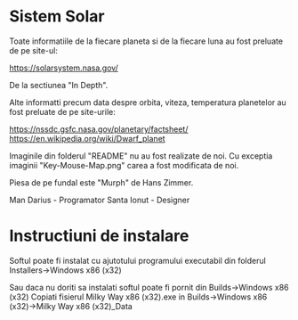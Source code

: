 # Sistem Solar
Toate informatiile de la fiecare planeta si de la fiecare luna au fost preluate de pe site-ul:

https://solarsystem.nasa.gov/

De la sectiunea "In Depth".

Alte informatti precum data despre orbita, viteza, temperatura planetelor au fost preluate de pe site-urile:

https://nssdc.gsfc.nasa.gov/planetary/factsheet/
https://en.wikipedia.org/wiki/Dwarf_planet

Imaginile din folderul "README" nu au fost realizate de noi. Cu exceptia imaginii "Key-Mouse-Map.png" carea a fost modificata
de noi.

Piesa de pe fundal este "Murph" de Hans Zimmer.

Man Darius - Programator
Santa Ionut - Designer

# Instructiuni de instalare 
Softul poate fi instalat cu ajutotului programului executabil din folderul Installers->Windows x86 (x32)

Sau daca nu doriti sa instalati softul poate fi pornit din Builds->Windows x86 (x32)
Copiati fisierul Milky Way x86 (x32).exe in Builds->Windows x86 (x32)->Milky Way x86 (x32)_Data
